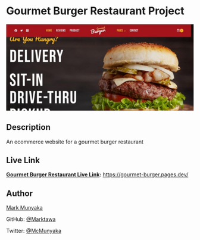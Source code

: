 # Gourmet Burger Restaurant Project 

![Cover](/wp-content/uploads/2023/12/og-gourmetburger-1024x471.jpg)

## Description

An ecommerce website for a gourmet burger restaurant 

## Live Link

**[Gourmet Burger Restaurant Live Link](https://gourmet-burger.pages.dev/):** https://gourmet-burger.pages.dev/

## Author

[Mark Munyaka](https://markmunyaka.com)

GitHub: [@Marktawa](https://github.com/Marktawa)

Twitter: [@McMunyaka](https://twitter.com/McMunyaka)

